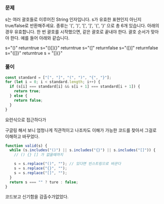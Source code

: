 ### 문제

s는 여러 괄호들로 이루어진 String 인자입니다. s가 유효한 표현인지 아닌지 true/false로 반환해주세요.
종류는 '(', ')', '[', ']', '{', '}' 으로 총 6개 있습니다. 아래의 경우 유효합니다. 한 번 괄호를 시작했으면, 같은 괄호로 끝내야 한다. 괄호 순서가 맞아야 한다.
예를 들어 아래와 같습니다.

s="()"
returntrue
s="()[]{}"
returntrue
s="(]"
returnfalse
s="([)]"
returnfalse
s="{[]}"
returntrue
s = "[]{}"

### 풀이

```js
const standard = ["[", "]", "(", ")", "{", "}"];
for (let i = 0; i < standard.length; i++) {
  if (s[i] === standard[i] && s[i + 1] === standard[i + 1]) {
    return true;
  } else {
    return false;
  }
}
```

요런식으로 접근하다가

구글링 해서 보니 엄청나게 직관적이고 나조차도 이해가 가능한 코드를 찾아서 그걸로 이해하고 바꾸었다.

```js
function valid(s) {
  while (s.includes("()") || s.includes("{}") || s.includes("[]")) {
    // () {} [] 가 없을때까지

    s = s.replace("()", ""); // 있다면 빈스트링으로 바꾼다
    s = s.replace("{}", "");
    s = s.replace("[]", "");
  }
  return s === "" ? ture : false;
}
```

코드보고 신기함을 감출수가없었다.
